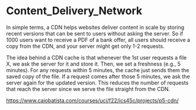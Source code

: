 # Content_Delivery_Network
In simple terms, a CDN helps websites deliver content in scale by storing recent versions that can be sent to
users without asking the server. So if 1000 users want to receive a PDF of a bank offer, all users should receive a copy from the CDN, 
and your server might get only 1-2 requests.

The idea behind a CDN cache is that whenever the 1st user requests a file X, we ask the server for it and store it.
Then, we set a freshness (e.g., 5 minutes). For any requests within 5 minutes, the cache just sends them the saved copy of the file. 
If a request comes after those 5 minutes, we ask the server again for the updated version. This reduces the number of requests that reach the server
since we serve the file straight from the CDN.

https://www.caiobatista.com/courses/uci/f22/ics45c/projects/p5-cdn/
